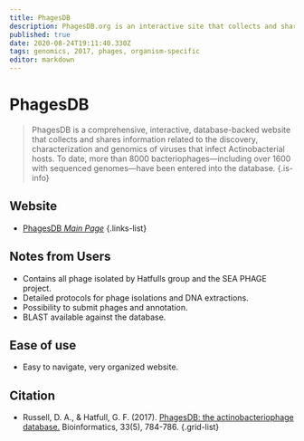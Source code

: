 ```yaml
---
title: PhagesDB
description: PhagesDB.org is an interactive site that collects and shares information related to the discovery, characterization, and genomics of phages that infect bacterial hosts within the phylum Actinobacteria.
published: true
date: 2020-08-24T19:11:40.330Z
tags: genomics, 2017, phages, organism-specific
editor: markdown
---
```


# PhagesDB

> PhagesDB is a comprehensive, interactive, database-backed website that collects and shares information related to the discovery, characterization and genomics of viruses that infect Actinobacterial hosts. To date, more than 8000 bacteriophages—including over 1600 with sequenced genomes—have been entered into the database.
{.is-info}

 

## Website 

- [PhagesDB *Main Page*](https://phagesdb.org/)
 {.links-list}


## Notes from Users
 - Contains all phage isolated by Hatfulls group and the SEA PHAGE project.
 - Detailed protocols for phage isolations and DNA extractions.
 - Possibility to submit phages and annotation.
 - BLAST available against the database.

## Ease of use
- Easy to navigate, very organized website.


## Citation 

- Russell, D. A., & Hatfull, G. F. (2017). [PhagesDB: the actinobacteriophage database.](https://academic.oup.com/bioinformatics/article/33/5/784/2731030) Bioinformatics, 33(5), 784-786.
{.grid-list}
